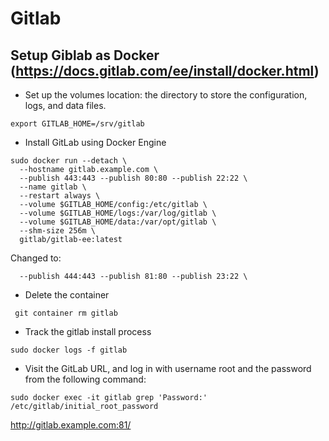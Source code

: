 # Gitlab 

## Setup Giblab as Docker (https://docs.gitlab.com/ee/install/docker.html)
- Set up the volumes location: the directory to store the configuration, logs, and data files. 
```
export GITLAB_HOME=/srv/gitlab
```
- Install GitLab using Docker Engine
```
sudo docker run --detach \
  --hostname gitlab.example.com \
  --publish 443:443 --publish 80:80 --publish 22:22 \
  --name gitlab \
  --restart always \
  --volume $GITLAB_HOME/config:/etc/gitlab \
  --volume $GITLAB_HOME/logs:/var/log/gitlab \
  --volume $GITLAB_HOME/data:/var/opt/gitlab \
  --shm-size 256m \
  gitlab/gitlab-ee:latest  
```
Changed to:
```
  --publish 444:443 --publish 81:80 --publish 23:22 \
```  
- Delete the container
```
 git container rm gitlab
```
- Track the gitlab install process 
```
sudo docker logs -f gitlab
```
- Visit the GitLab URL, and log in with username root and the password from the following command:
```
sudo docker exec -it gitlab grep 'Password:' /etc/gitlab/initial_root_password
```
http://gitlab.example.com:81/
